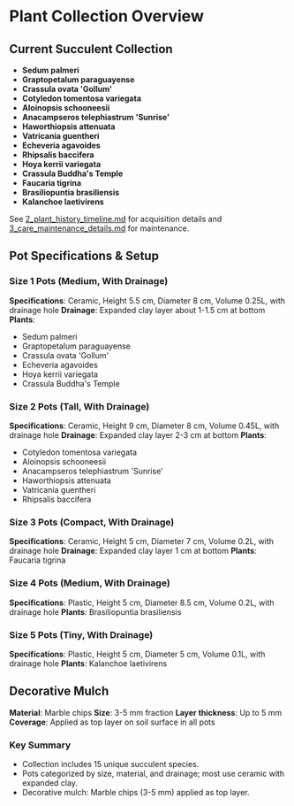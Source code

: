 # Plant Collection Overview

<!-- Metadata: Focus - Plant Overview; Key Entities - Succulents, Pots; Related Files - 2_plant_history_timeline.md, 3_care_maintenance_details.md -->

## Current Succulent Collection

- **Sedum palmeri**
- **Graptopetalum paraguayense**
- **Crassula ovata 'Gollum'**
- **Cotyledon tomentosa variegata**
- **Aloinopsis schooneesii**
- **Anacampseros telephiastrum 'Sunrise'**
- **Haworthiopsis attenuata**
- **Vatricania guentheri**
- **Echeveria agavoides**
- **Rhipsalis baccifera**
- **Hoya kerrii variegata**
- **Crassula Buddha's Temple**
- **Faucaria tigrina**
- **Brasiliopuntia brasiliensis**
- **Kalanchoe laetivirens**

See [2_plant_history_timeline.md](2_plant_history_timeline.md) for acquisition details and [3_care_maintenance_details.md](3_care_maintenance_details.md) for maintenance.

## Pot Specifications & Setup

### Size 1 Pots (Medium, With Drainage)
**Specifications**: Ceramic, Height 5.5 cm, Diameter 8 cm, Volume 0.25L, with drainage hole
**Drainage**: Expanded clay layer about 1-1.5 cm at bottom
**Plants**:
- Sedum palmeri
- Graptopetalum paraguayense
- Crassula ovata 'Gollum'
- Echeveria agavoides
- Hoya kerrii variegata
- Crassula Buddha's Temple

### Size 2 Pots (Tall, With Drainage)
**Specifications**: Ceramic, Height 9 cm, Diameter 8 cm, Volume 0.45L, with drainage hole
**Drainage**: Expanded clay layer 2-3 cm at bottom
**Plants**:
- Cotyledon tomentosa variegata
- Aloinopsis schooneesii
- Anacampseros telephiastrum 'Sunrise'
- Haworthiopsis attenuata
- Vatricania guentheri
- Rhipsalis baccifera

### Size 3 Pots (Compact, With Drainage)
**Specifications**: Ceramic, Height 5 cm, Diameter 7 cm, Volume 0.2L, with drainage hole
**Drainage**: Expanded clay layer 1 cm at bottom
**Plants**: Faucaria tigrina

### Size 4 Pots (Medium, With Drainage)
**Specifications**: Plastic, Height 5 cm, Diameter 8.5 cm, Volume 0.2L, with drainage hole
**Plants**: Brasiliopuntia brasiliensis

### Size 5 Pots (Tiny, With Drainage)
**Specifications**: Plastic, Height 5 cm, Diameter 5 cm, Volume 0.1L, with drainage hole
**Plants**: Kalanchoe laetivirens

## Decorative Mulch
**Material**: Marble chips
**Size**: 3-5 mm fraction
**Layer thickness**: Up to 5 mm
**Coverage**: Applied as top layer on soil surface in all pots

### Key Summary
- Collection includes 15 unique succulent species.
- Pots categorized by size, material, and drainage; most use ceramic with expanded clay.
- Decorative mulch: Marble chips (3-5 mm) applied as top layer.
